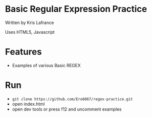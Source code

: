# Basic Regular Expression Practice

Written by Kris Lafrance

Uses HTML5, Javascript

# Features

* Examples of various Basic REGEX

# Run

* `git clone https://github.com/Ero6067/regex-practice.git`
* open index.html
* open dev tools or press f12 and uncomment examples
